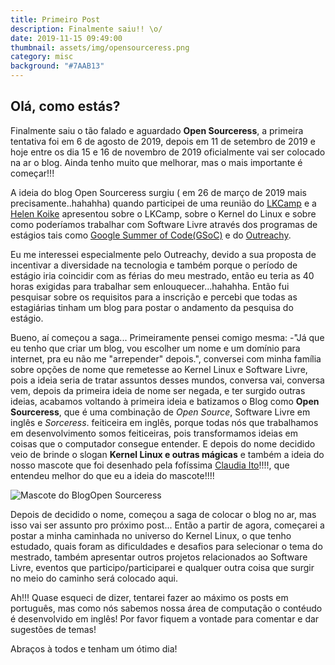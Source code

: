 ```yaml
---
title: Primeiro Post
description: Finalmente saiu!! \o/
date: 2019-11-15 09:49:00
thumbnail: assets/img/opensourceress.png
category: misc
background: "#7AAB13"
---
```

## Olá, como estás?

Finalmente saiu o tão falado e aguardado **Open Sourceress**, a primeira tentativa foi em 6 de agosto de 2019, depois em 11 de setembro de 2019 e hoje entre os dia 15 e 16 de novembro de 2019 oficialmente vai ser colocado na ar o blog. Ainda tenho muito que melhorar, mas o mais importante é começar!!!

A ideia do blog Open Sourceress surgiu ( em 26 de março de 2019 mais precisamente..hahahha) quando participei de uma reunião do [LKCamp](http://www.lkcamp.dev) e a [Helen Koike](https://www.linkedin.com/in/helen-mae-koike-fornazier-1570a063/) apresentou sobre o LKCamp, sobre o Kernel do Linux e sobre como poderíamos trabalhar com Software Livre através dos programas de estágios tais como [Google Summer of Code(GSoC)](https://summerofcode.withgoogle.com/) e do [Outreachy](https://www.outreachy.org/).

Eu me interessei especialmente pelo Outreachy, devido a sua proposta de incentivar a diversidade na tecnologia e também porque o período de estágio iria coincidir com as férias do meu mestrado, então eu teria as 40 horas exigidas para trabalhar sem enlouquecer...hahahha. Então fui pesquisar sobre os requisitos para a inscrição e percebi que todas as estagiárias tinham um blog para postar o andamento da pesquisa do estágio.

Bueno, aí começou a saga... Primeiramente pensei comigo mesma: -"Já que eu tenho que criar um blog, vou escolher um nome e um domínio para internet, pra eu não me "arrepender" depois.", conversei com minha família sobre opções de nome que remetesse ao Kernel Linux e Software Livre, pois a ideia seria de tratar assuntos desses mundos, conversa vai, conversa vem, depois da primeira ideia de nome ser negada, e ter surgido outras ideias, acabamos voltando à primeira ideia e batizamos o Blog como **Open Sourceress**, que é uma combinação de *Open Source*, Software Livre em inglês e *Sorceress*. feiticeira em inglês, porque todas nós que trabalhamos em desenvolvimento somos feiticeiras, pois transformamos ideias em coisas que o computador consegue entender. E depois do nome decidido veio de brinde o slogan **Kernel Linux e outras mágicas** e também a ideia do nosso mascote que foi desenhado pela fofíssima [Claudia Ito](https://www.instagram.com/tabbycat_ink/)!!!!, que entendeu melhor do que eu a ideia do mascote!!!!

![Mascote do BlogOpen Sourceress](assets/img/opensourceress.png)

Depois de decidido o nome, começou a saga de colocar o blog no ar, mas isso vai ser assunto pro próximo post... Então a partir de agora, começarei a postar a minha caminhada no universo do Kernel Linux, o que tenho estudado, quais foram as dificuldades e desafios para selecionar o tema do mestrado, também apresentar outros projetos relacionados ao Software Livre, eventos que participo/participarei e qualquer outra coisa que surgir no meio do caminho será colocado aqui.

Ah!!! Quase esqueci de dizer, tentarei fazer ao máximo os posts em português, mas como nós sabemos nossa área de computação o contéudo é desenvolvido em inglês! Por favor fiquem a vontade para comentar e dar sugestões de temas!

Abraços à todos e tenham um ótimo dia!
